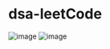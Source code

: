 # dsa-leetCode
![image](https://github.com/user-attachments/assets/943cc59a-74ba-4157-b7a0-154c3e03a1d2)
![image](https://github.com/user-attachments/assets/085e20d8-6bdf-4850-a612-9747756e7bf2)

